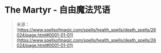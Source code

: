 <!--yml

category: 未分类

date: 2024-06-12 19:13:30

-->

# **The Martyr** - 自由魔法咒语

> 来源：[https://www.spellsofmagic.com/spells/health_spells/death_spells/26024/page.html#0001-01-01](https://www.spellsofmagic.com/spells/health_spells/death_spells/26024/page.html#0001-01-01)
